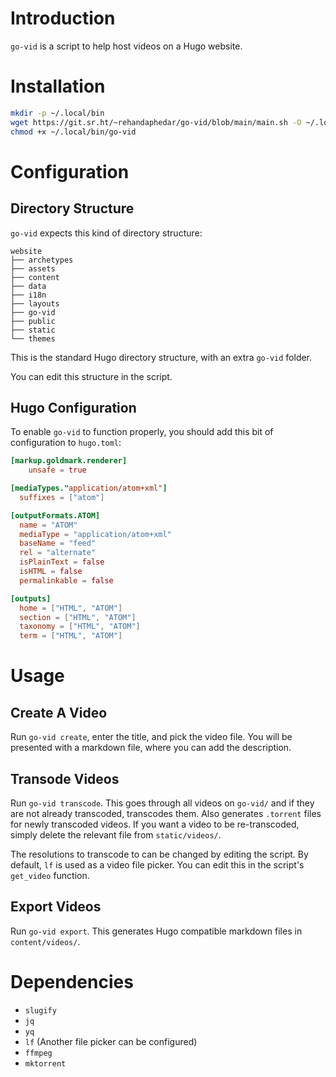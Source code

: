 # Introduction

`go-vid` is a script to help host videos on a Hugo website.

# Installation

```sh
mkdir -p ~/.local/bin
wget https://git.sr.ht/~rehandaphedar/go-vid/blob/main/main.sh -O ~/.local/bin/go-vid
chmod +x ~/.local/bin/go-vid
```

# Configuration

## Directory Structure

`go-vid` expects this kind of directory structure:

```
website
├── archetypes
├── assets
├── content
├── data
├── i18n
├── layouts
├── go-vid
├── public
├── static
└── themes
```

This is the standard Hugo directory structure, with an extra `go-vid` folder.

You can edit this structure in the script.

## Hugo Configuration

To enable `go-vid` to function properly, you should add this bit of configuration to `hugo.toml`:

```toml
[markup.goldmark.renderer]
	unsafe = true

[mediaTypes."application/atom+xml"]
  suffixes = ["atom"]

[outputFormats.ATOM]
  name = "ATOM"
  mediaType = "application/atom+xml"
  baseName = "feed"
  rel = "alternate"
  isPlainText = false
  isHTML = false
  permalinkable = false

[outputs]
  home = ["HTML", "ATOM"]
  section = ["HTML", "ATOM"]
  taxonomy = ["HTML", "ATOM"]
  term = ["HTML", "ATOM"]
```


# Usage

## Create A Video

Run `go-vid create`, enter the title, and pick the video file.
You will be presented with a markdown file, where you can add the description.

## Transode Videos

Run `go-vid transcode`. This goes through all videos on `go-vid/` and if they are not already transcoded, transcodes them. Also generates `.torrent` files for newly transcoded videos.
If you want a video to be re-transcoded, simply delete the relevant file from `static/videos/`.

The resolutions to transcode to can be changed by editing the script.
By default, `lf` is used as a video file picker. You can edit this in the script's `get_video` function.

## Export Videos

Run `go-vid export`. This generates Hugo compatible markdown files in `content/videos/`.
# Dependencies

- `slugify`
- `jq`
- `yq`
- `lf` (Another file picker can be configured)
- `ffmpeg`
- `mktorrent`
